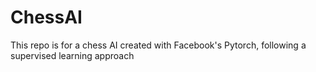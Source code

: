 # ChessAI
This repo is for a chess AI created with Facebook's Pytorch, following a supervised learning approach
